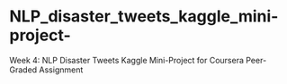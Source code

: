 # NLP_disaster_tweets_kaggle_mini-project-
Week 4: NLP Disaster Tweets Kaggle Mini-Project for Coursera Peer-Graded Assignment
